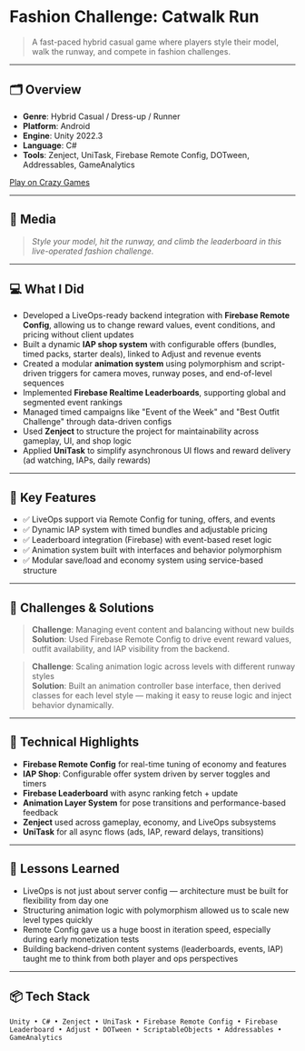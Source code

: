 # Fashion Challenge: Catwalk Run

> A fast-paced hybrid casual game where players style their model, walk the runway, and compete in fashion challenges.

---

## 🗂 Overview

- **Genre**: Hybrid Casual / Dress-up / Runner  
- **Platform**: Android  
- **Engine**: Unity 2022.3  
- **Language**: C#  
- **Tools**: Zenject, UniTask, Firebase Remote Config, DOTween, Addressables, GameAnalytics

[Play on Crazy Games](https://www.crazygames.com/tr/oyun/fashion-challenge-catwalk-run)

---

## 📸 Media

> *Style your model, hit the runway, and climb the leaderboard in this live-operated fashion challenge.*


---

## 💻 What I Did

- Developed a LiveOps-ready backend integration with **Firebase Remote Config**, allowing us to change reward values, event conditions, and pricing without client updates  
- Built a dynamic **IAP shop system** with configurable offers (bundles, timed packs, starter deals), linked to Adjust and revenue events  
- Created a modular **animation system** using polymorphism and script-driven triggers for camera moves, runway poses, and end-of-level sequences  
- Implemented **Firebase Realtime Leaderboards**, supporting global and segmented event rankings  
- Managed timed campaigns like "Event of the Week" and "Best Outfit Challenge" through data-driven configs  
- Used **Zenject** to structure the project for maintainability across gameplay, UI, and shop logic  
- Applied **UniTask** to simplify asynchronous UI flows and reward delivery (ad watching, IAPs, daily rewards)

---

## 🔧 Key Features

- ✅ LiveOps support via Remote Config for tuning, offers, and events  
- ✅ Dynamic IAP system with timed bundles and adjustable pricing  
- ✅ Leaderboard integration (Firebase) with event-based reset logic  
- ✅ Animation system built with interfaces and behavior polymorphism  
- ✅ Modular save/load and economy system using service-based structure  

---

## 🧪 Challenges & Solutions

> **Challenge**: Managing event content and balancing without new builds  
> **Solution**: Used Firebase Remote Config to drive event reward values, outfit availability, and IAP visibility from the backend.

> **Challenge**: Scaling animation logic across levels with different runway styles  
> **Solution**: Built an animation controller base interface, then derived classes for each level style — making it easy to reuse logic and inject behavior dynamically.

---

## 🔬 Technical Highlights

- **Firebase Remote Config** for real-time tuning of economy and features  
- **IAP Shop**: Configurable offer system driven by server toggles and timers  
- **Firebase Leaderboard** with async ranking fetch + update  
- **Animation Layer System** for pose transitions and performance-based feedback  
- **Zenject** used across gameplay, economy, and LiveOps subsystems  
- **UniTask** for all async flows (ads, IAP, reward delays, transitions)

---

## 🧠 Lessons Learned

- LiveOps is not just about server config — architecture must be built for flexibility from day one  
- Structuring animation logic with polymorphism allowed us to scale new level types quickly  
- Remote Config gave us a huge boost in iteration speed, especially during early monetization tests  
- Building backend-driven content systems (leaderboards, events, IAP) taught me to think from both player and ops perspectives  

---

## 📦 Tech Stack

`Unity • C# • Zenject • UniTask • Firebase Remote Config • Firebase Leaderboard • Adjust • DOTween • ScriptableObjects • Addressables • GameAnalytics`
